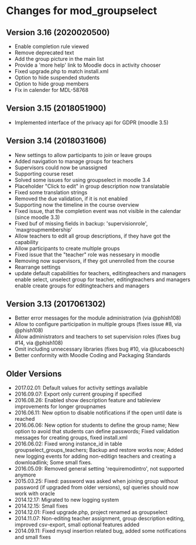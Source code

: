 # Changes for mod_groupselect

## Version 3.16 (2020020500)
*   Enable completion rule viewed
*   Remove deprecated text
*   Add the group picture in the main list
*   Provide a 'more help' link to Moodle docs in activity chooser
*   Fixed upgrade.php to match install.xml
*   Option to hide suspended students
*   Option to hide group members
*   Fix in calender for MDL-58768

## Version 3.15 (2018051900)
*   Implemented interface of the privacy api for GDPR (moodle 3.5)

## Version 3.14 (2018031606)
*   New settings to allow participants to join or leave groups
*   Added navigation to manage groups for teachers
*   Supervisors could now be unassigned
*   Supporting course reset
*   Solved some issues for using groupselect in moodle 3.4
*   Placeholder "Click to edit" in group description now translatable
*   Fixed some translation strings
*   Removed the due validation, if it is not enabled
*   Supporting now the timeline in the course overview
*   Fixed issue, that the completion event was not visible in the calendar (since moodle 3.3)
*   Fixed buf of missing fields in backup: 'supervisionrole', 'maxgroupmembership'
*   Allow teachers to edit all group descriptions, if they have got the capability
*   Allow participants to create multiple groups
*   Fixed issue that the "teacher" role was nessesary in moodle
*   Removing now supervisors, if they got unenrolled from the course
*   Rearrange settings
*   update default capabilities for teachers, editingteachers and managers
    enable select, unselect group for teacher, editingteachers and managers
    enable create groups for editingteachers and managers

## Version 3.13 (2017061302)
*   Better error messages for the module administration (via @phish108)
*   Allow to configure participation in multiple groups (fixes issue #8, via @phish108)
*   Allow administrators and teachers to set supervision roles (fixes bug #14, via @phish108)
*   Omit including unnecessary libraries (fixes bug #10, via @lucaboesch)
*   Better conformity with Moodle Coding and Packaging Standards

## Older Versions
* 2017.02.01: Default values for activity settings available
* 2016.09.07: Export only current grouping if specified
* 2016.08.26: Enabled show description feature and tableview improvements for longer groupnames
* 2016.06.11: New option to disable notifications if the open until date is reached
* 2016.06.06: New option for students to define the group name; New option to avoid that students can define passwords;
Fixed validation messages for creating groups, fixed install.xml
* 2016.06.02: Fixed wrong instance_id in table groupselect_groups_teachers; Backup and restore works now;
Added new logging events for adding non-editign teachers and creating a downloadlink; Some small fixes.
* 2016.05.09: Removed general setting 'requiremodintro', not supported anymore
* 2015.03.25: Fixed: password was asked when joining group without
password (if upgraded from older versions), sql queries should now work
with oracle
* 2014.12.17: Migrated to new logging system
* 2014.12.15: Small fixes
* 2014.12.01: Fixed upgrade.php, project renamed as groupselect
* 2014.11.07: Non-editing teacher assignment, group description editing, improved csv-export, small optional features added
* 2014.09.11: Fixed mysql insertion related bug, added some notifications and small fixes
